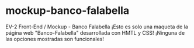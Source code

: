 # mockup-banco-falabella
EV-2 Front-End / Mockup - Banco Falabella
¡Esto es solo una maqueta de la página web "Banco-Falabella" desarrollada con HMTL y CSS!
¡Ninguna de las opciones mostradas son funcionales!
